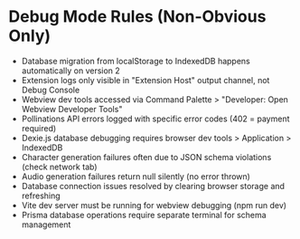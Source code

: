 # Debug Mode Rules (Non-Obvious Only)
- Database migration from localStorage to IndexedDB happens automatically on version 2
- Extension logs only visible in "Extension Host" output channel, not Debug Console
- Webview dev tools accessed via Command Palette > "Developer: Open Webview Developer Tools"
- Pollinations API errors logged with specific error codes (402 = payment required)
- Dexie.js database debugging requires browser dev tools > Application > IndexedDB
- Character generation failures often due to JSON schema violations (check network tab)
- Audio generation failures return null silently (no error thrown)
- Database connection issues resolved by clearing browser storage and refreshing
- Vite dev server must be running for webview debugging (npm run dev)
- Prisma database operations require separate terminal for schema management